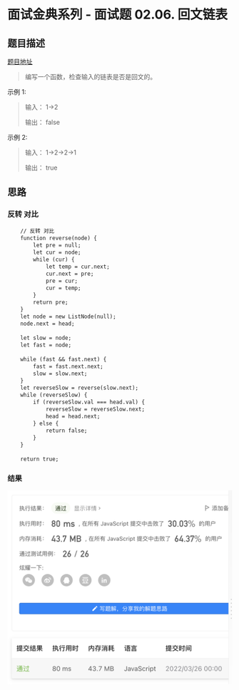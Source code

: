 # 面试金典系列 - 面试题 02.06. 回文链表

## 题目描述
[题目地址](https://leetcode-cn.com/problems/palindrome-linked-list-lcci/)

> 编写一个函数，检查输入的链表是否是回文的。

示例 1:

> 输入： 1->2
> 
> 输出： false 

示例 2:

> 输入： 1->2->2->1
> 
> 输出： true 

## 思路

### 反转 对比
```
    // 反转 对比
    function reverse(node) {
        let pre = null;
        let cur = node;
        while (cur) {
            let temp = cur.next;
            cur.next = pre;
            pre = cur;
            cur = temp; 
        }
        return pre;
    }
    let node = new ListNode(null);
    node.next = head;

    let slow = node;
    let fast = node;

    while (fast && fast.next) {
        fast = fast.next.next;
        slow = slow.next;
    }
    let reverseSlow = reverse(slow.next);
    while (reverseSlow) {
        if (reverseSlow.val === head.val) {
            reverseSlow = reverseSlow.next;
            head = head.next;
        } else {
            return false;
        }
    }

    return true;
```

### 结果
![运行结果](./2-6.png)
